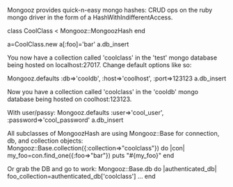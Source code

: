Mongooz provides quick-n-easy mongo hashes: CRUD ops on the ruby mongo driver in the form of a HashWithIndifferentAccess.

class CoolClass < Mongooz::MongoozHash
end

a=CoolClass.new
a[:foo]='bar'
a.db_insert

You now have a collection called 'coolclass' in the 'test' mongo database being hosted on localhost:27017.
Change default options like so:

Mongooz.defaults :db=>'cooldb', :host=>'coolhost', :port=>123123
a.db_insert

Now you have a collection called 'coolclass' in the 'cooldb' mongo database being hosted on coolhost:123123.

With user/passy:
Mongooz.defaults :user=>'cool_user', :password=>'cool_password'
a.db_insert

All subclasses of MongoozHash are using Mongooz::Base for connection, db, and collection objects:
Mongooz::Base.collection({:collection=>"coolclass"}) do |con|
	my_foo=con.find_one({:foo=>"bar"})
	puts "#{my_foo}"
end

Or grab the DB and go to work:
Mongooz::Base.db do |authenticated_db|
	foo_collection=authenticated_db['coolclass']
	...
end
